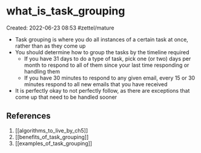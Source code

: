 # what_is_task_grouping
Created: 2022-06-23 08:53
#zettel/mature

- Task grouping is where you do all instances of a certain task at once, rather than as they come up
- You should determine how to group the tasks by the timeline required
	- If you have 31 days to do a type of task, pick one (or two) days per month to respond to all of them since your last time responding or handling them
	- If you have 30 minutes to respond to any given email, every 15 or 30 minutes respond to all new emails that you have received
- It is perfectly okay to not perfectly follow, as there are exceptions that come up that need to be handled sooner

## References
1. [[algorithms_to_live_by_ch5]]
2. [[benefits_of_task_grouping]]
3. [[examples_of_task_grouping]]